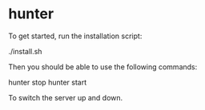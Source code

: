 # hunter

To get started, run the installation script:

./install.sh

Then you should be able to use the following commands:

hunter stop
hunter start

To switch the server up and down.
